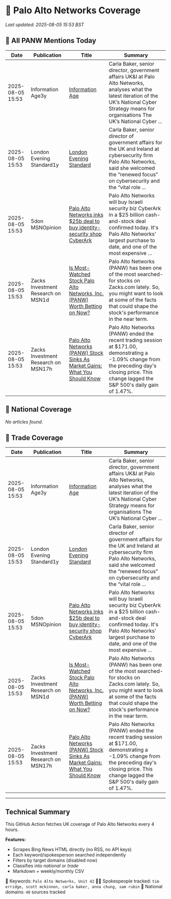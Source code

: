 # 🔐 Palo Alto Networks Coverage

_Last updated: 2025-08-05 15:53 BST_

## 📌 All PANW Mentions Today

| Date | Publication | Title | Summary |
|------|-------------|--------|---------|
| 2025-08-05 15:53 | Information Age3y | [Information Age](/news/search?q=site%3awww.information-age.com&FORM=NWBCLM) | Carla Baker, senior director, government affairs UK&I at Palo Alto Networks, analyses what the latest iteration of the UK’s National Cyber Strategy means for organisations The UK’s National Cyber ... |
| 2025-08-05 15:53 | London Evening Standard1y | [London Evening Standard](/news/search?q=site%3awww.standard.co.uk&FORM=NWBCLM) | Carla Baker, senior director of government affairs for the UK and Ireland at cybersecurity firm Palo Alto Networks, said she welcomed the “renewed focus” on cybersecurity and the “vital role ... |
| 2025-08-05 15:53 | 5don MSNOpinion | [Palo Alto Networks inks $25b deal to buy identity-security shop CyberArk](https://www.msn.com/en-us/money/technologyinvesting/palo-alto-networks-inks-25b-deal-to-buy-identity-security-shop-cyberark/ar-AA1JACgi?ocid=BingNewsVerp) | Palo Alto Networks will buy Israeli security biz CyberArk in a $25 billion cash-and-stock deal confirmed today. It's Palo Alto Networks' largest purchase to date, and one of the most expensive ... |
| 2025-08-05 15:53 | Zacks Investment Research on MSN1d | [Is Most-Watched Stock Palo Alto Networks, Inc. (PANW) Worth Betting on Now?](https://www.msn.com/en-us/money/top-stocks/is-most-watched-stock-palo-alto-networks-inc-panw-worth-betting-on-now/ar-AA1JSQLB?ocid=BingNewsVerp) | Palo Alto Networks (PANW) has been one of the most searched-for stocks on Zacks.com lately. So, you might want to look at some of the facts that could shape the stock's performance in the near term. |
| 2025-08-05 15:53 | Zacks Investment Research on MSN17h | [Palo Alto Networks (PANW) Stock Sinks As Market Gains: What You Should Know](https://www.msn.com/en-us/money/topstocks/palo-alto-networks-panw-stock-sinks-as-market-gains-what-you-should-know/ar-AA1JTTfU?ocid=BingNewsVerp) | Palo Alto Networks (PANW) ended the recent trading session at $171.00, demonstrating a -1.09% change from the preceding day's closing price. This change lagged the S&P 500's daily gain of 1.47%. |

## 📰 National Coverage

_No articles found._

## 📘 Trade Coverage

| Date | Publication | Title | Summary |
|------|-------------|--------|---------|
| 2025-08-05 15:53 | Information Age3y | [Information Age](/news/search?q=site%3awww.information-age.com&FORM=NWBCLM) | Carla Baker, senior director, government affairs UK&I at Palo Alto Networks, analyses what the latest iteration of the UK’s National Cyber Strategy means for organisations The UK’s National Cyber ... |
| 2025-08-05 15:53 | London Evening Standard1y | [London Evening Standard](/news/search?q=site%3awww.standard.co.uk&FORM=NWBCLM) | Carla Baker, senior director of government affairs for the UK and Ireland at cybersecurity firm Palo Alto Networks, said she welcomed the “renewed focus” on cybersecurity and the “vital role ... |
| 2025-08-05 15:53 | 5don MSNOpinion | [Palo Alto Networks inks $25b deal to buy identity-security shop CyberArk](https://www.msn.com/en-us/money/technologyinvesting/palo-alto-networks-inks-25b-deal-to-buy-identity-security-shop-cyberark/ar-AA1JACgi?ocid=BingNewsVerp) | Palo Alto Networks will buy Israeli security biz CyberArk in a $25 billion cash-and-stock deal confirmed today. It's Palo Alto Networks' largest purchase to date, and one of the most expensive ... |
| 2025-08-05 15:53 | Zacks Investment Research on MSN1d | [Is Most-Watched Stock Palo Alto Networks, Inc. (PANW) Worth Betting on Now?](https://www.msn.com/en-us/money/top-stocks/is-most-watched-stock-palo-alto-networks-inc-panw-worth-betting-on-now/ar-AA1JSQLB?ocid=BingNewsVerp) | Palo Alto Networks (PANW) has been one of the most searched-for stocks on Zacks.com lately. So, you might want to look at some of the facts that could shape the stock's performance in the near term. |
| 2025-08-05 15:53 | Zacks Investment Research on MSN17h | [Palo Alto Networks (PANW) Stock Sinks As Market Gains: What You Should Know](https://www.msn.com/en-us/money/topstocks/palo-alto-networks-panw-stock-sinks-as-market-gains-what-you-should-know/ar-AA1JTTfU?ocid=BingNewsVerp) | Palo Alto Networks (PANW) ended the recent trading session at $171.00, demonstrating a -1.09% change from the preceding day's closing price. This change lagged the S&P 500's daily gain of 1.47%. |


---

## Technical Summary

This GitHub Action fetches UK coverage of Palo Alto Networks every 4 hours.

**Features:**
- Scrapes Bing News HTML directly (no RSS, no API keys)
- Each keyword/spokesperson searched independently
- Filters by target domains (disabled now)
- Classifies into _national_ or _trade_
- Markdown + weekly/monthly CSV

📌 Keywords: `Palo Alto Networks, Unit 42`
🧑‍💼 Spokespeople tracked: `tim erridge, scott mckinnon, carla baker, anna chung, sam rubin`
📰 National domains: `40` sources tracked

